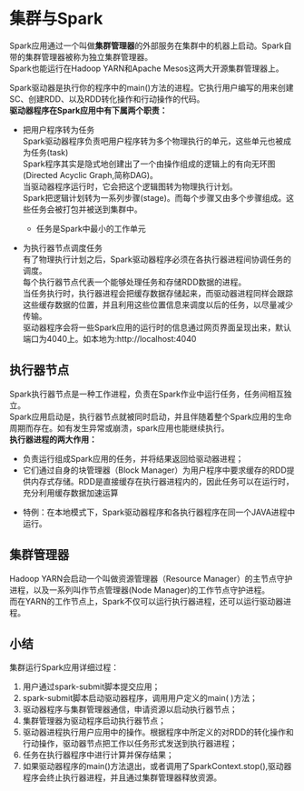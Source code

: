 # 集群与Spark
Spark应用通过一个叫做**集群管理器**的外部服务在集群中的机器上启动。Spark自带的集群管理器被称为独立集群管理器。  
Spark也能运行在Hadoop YARN和Apache Mesos这两大开源集群管理器上。  

Spark驱动器是执行你的程序中的main()方法的进程。它执行用户编写的用来创建SC、创建RDD、以及RDD转化操作和行动操作的代码。  
**驱动器程序在Spark应用中有下属两个职责：**   
  * 把用户程序转为任务  
    Spark驱动器程序负责吧用户程序转为多个物理执行的单元，这些单元也被成为任务(task)  
    Spark程序其实是隐式地创建出了一个由操作组成的逻辑上的有向无环图(Directed Acyclic Graph,简称DAG)。  
    当驱动器程序运行时，它会把这个逻辑图转为物理执行计划。  
    Spark把逻辑计划转为一系列步骤(stage)。而每个步骤又由多个步骤组成。这些任务会被打包并被送到集群中。
    
    - 任务是Spark中最小的工作单元  
  
  * 为执行器节点调度任务  
    有了物理执行计划之后，Spark驱动器程序必须在各执行器进程间协调任务的调度。  
    每个执行器节点代表一个能够处理任务和存储RDD数据的进程。  
    当任务执行时，执行器进程会把缓存数据存储起来，而驱动器进程同样会跟踪这些缓存数据的位置，并且利用这些位置信息来调度以后的任务，以尽量减少传输。  
    驱动器程序会将一些Spark应用的运行时的信息通过网页界面呈现出来，默认端口为4040上。如本地为:http://localhost:4040
    
## 执行器节点
Spark执行器节点是一种工作进程，负责在Spark作业中运行任务，任务间相互独立。  
Spark应用启动是，执行器节点就被同时启动，并且伴随着整个Spark应用的生命周期而存在。如有发生异常或崩溃，spark应用也能继续执行。  
**执行器进程的两大作用：**
  * 负责运行组成Spark应用的任务，并将结果返回给驱动器进程；  
  * 它们通过自身的块管理器（Block Manager）为用户程序中要求缓存的RDD提供内存式存储。RDD是直接缓存在执行器进程内的，因此任务可以在运行时，  
    充分利用缓存数据加速运算
  
  - 特例：在本地模式下，Spark驱动器程序和各执行器程序在同一个JAVA进程中运行。

## 集群管理器
Hadoop YARN会启动一个叫做资源管理器（Resource Manager）的主节点守护进程，以及一系列叫作节点管理器(Node Manager)的工作节点守护进程。  
而在YARN的工作节点上，Spark不仅可以运行执行器进程，还可以运行驱动器进程。

## 小结
集群运行Spark应用详细过程：
1. 用户通过spark-submit脚本提交应用；  
2. spark-submit脚本启动驱动器程序，调用用户定义的main( )方法；  
3. 驱动器程序与集群管理器通信，申请资源以启动执行器节点；  
4. 集群管理器为驱动程序启动执行器节点；  
5. 驱动器进程执行用户应用中的操作。根据程序中所定义的对RDD的转化操作和行动操作，驱动器节点把工作以任务形式发送到执行器进程；  
6. 任务在执行器程序中进行计算并保存结果；  
7. 如果驱动器程序的main()方法退出，或者调用了SparkContext.stop(),驱动器程序会终止执行器进程，并且通过集群管理器释放资源。
